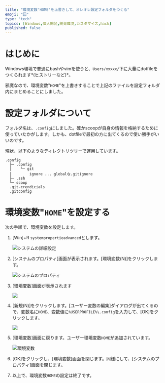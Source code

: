 ```yaml
---
title: "環境変数'HOME'を上書きして、オレオレ設定フォルダをつくる"
emoji: "🪟"
type: "tech"
topics: [Windows,個人開発,開発環境,カスタマイズ,hack]
published: false
---
```


# はじめに

Windows環境で普通にbashやvimを使うと、`Users/xxxxx/`下に大量にdotfileをつくられます*(ヒストリーなど)*。

邪魔なので、環境変数"`HOME`"を上書きすることで上記のファイルを設定フォルダ内にまとめることにしました。



# 設定フォルダについて

フォルダ名は、`.config`にしました。確かscoopが自身の情報を格納するために使っていたかがします。しかも、dotfileで最初の方に出てくるので使い勝手がいいのです。

現状、以下のようなディレクトリツリーで運用しています。

```shell
.config
  ├─ .config
  │    └─ git
  │        ignore ... globalな.gitignore
  ├─ .ssh
  └─ scoop
  .git-crendicials
  .gitconfig
```



# 環境変数"`HOME`"を設定する

次の手順で、環境変数を設定します。

1.  [Win]+R `systempropertieadvanced`とします。

    ![システムの詳細設定](https://i.imgur.com/v8t3EeQ.jpg)
    
    


2.  [システムのプロパティ]画面が表示されます。[環境変数(N)]をクリックします。

    ![システムのプロパティ](https://i.imgur.com/JLDm0Be.jpg)
    
    


3.  [環境変数]画面が表示されます

    ![](https://i.imgur.com/evyEYgP.jpg)
    
    


4.  [新規(N)]をクリックします。[ユーザー変数の編集]ダイアログが出てくるので、変数名に`HOME`、変数値に`%USERPROFILE%\.config`を入力して、[OK]をクリックします。

    ![](https://i.imgur.com/VLxW95x.jpg)
    
    


5.  [環境変数]画面に戻ります。ユーザー環境変数`HOME`が追加されています。

    ![環境変数](https://i.imgur.com/J9SlPHc.jpg)
    
    

6.  [OK]をクリックし、[環境変数]画面を閉じます。同様にして、[システムのプロパティ]画面を閉じます。
  
  

7.  以上で、環境変数`HOME`の設定は終了です。




